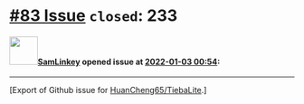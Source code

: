 # [\#83 Issue](https://github.com/HuanCheng65/TiebaLite/issues/83) `closed`: 233

#### <img src="https://avatars.githubusercontent.com/u/61365778?v=4" width="50">[SamLinkey](https://github.com/SamLinkey) opened issue at [2022-01-03 00:54](https://github.com/HuanCheng65/TiebaLite/issues/83):






-------------------------------------------------------------------------------



[Export of Github issue for [HuanCheng65/TiebaLite](https://github.com/HuanCheng65/TiebaLite).]
